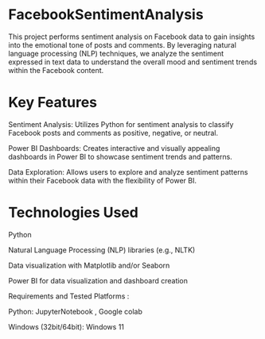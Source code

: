# FacebookSentimentAnalysis


This project performs sentiment analysis on Facebook data to gain insights into the emotional tone of posts and comments. By leveraging natural language processing (NLP) techniques, we analyze the sentiment expressed in text data to understand the overall mood and sentiment trends within the Facebook content.

# Key Features
Sentiment Analysis: Utilizes Python for sentiment analysis to classify Facebook posts and comments as positive, negative, or neutral.

Power BI Dashboards: Creates interactive and visually appealing dashboards in Power BI to showcase sentiment trends and patterns.

Data Exploration: Allows users to explore and analyze sentiment patterns within their Facebook data with the flexibility of Power BI.

# Technologies Used
Python

Natural Language Processing (NLP) libraries (e.g., NLTK)

Data visualization with Matplotlib and/or Seaborn

Power BI for data visualization and dashboard creation


Requirements and Tested Platforms :

Python: JupyterNotebook , Google colab

Windows (32bit/64bit): Windows 11
